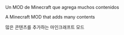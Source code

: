 Un MOD de Minecraft que agrega muchos contenidos

A Minecraft MOD that adds many contents

많은 콘텐츠를 추가하는 마인크래프트 모드
